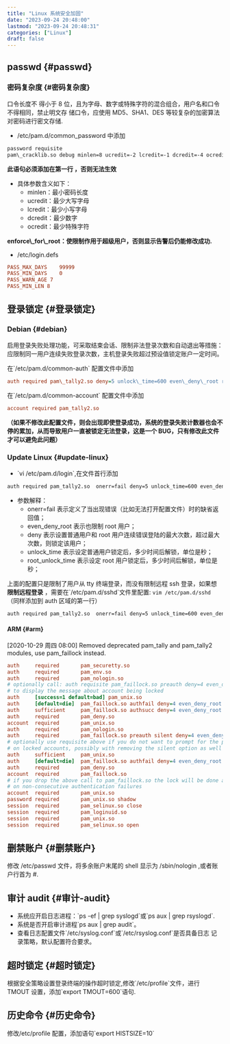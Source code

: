 ```yaml
---
title: "Linux 系统安全加固"
date: "2023-09-24 20:48:00"
lastmod: "2023-09-24 20:48:31"
categories: ["Linux"]
draft: false
---
```


## passwd {#passwd}


### 密码复杂度 {#密码复杂度}

口令长度不 得小于 8 位，且为字母、数字或特殊字符的混合组合，用户名和口令不得相同，禁止明文存 储口令，应使用 MD5、SHA1、DES 等较复杂的加密算法对密码进行密文存储.

-   /etc/pam.d/common_password
    中添加

<!--listend-->

```bash
password requisite
pam\_cracklib.so debug minlen=8 ucredit=-2 lcredit=-1 dcredit=-4 ocredit=-1 enforce\_for_root
```

**此语句必须添加在第一行 ，否则无法生效**

-   具体参数含义如下：
    -   minlen：最小密码长度
    -   ucredit：最少大写字母
    -   lcredit：最少小写字母
    -   dcredit：最少数字
    -   ocredit：最少特殊字符

**enforce\\_for\\_root：使限制作用于超级用户，否则显示告警后仍能修改成功.**

-   /etc/login.defs

<!--listend-->

```cfg
PASS_MAX_DAYS	 99999
PASS_MIN_DAYS	 0
PASS_WARN_AGE 7
PASS_MIN_LEN 8
```


## 登录锁定 {#登录锁定}


### Debian {#debian}

启用登录失败处理功能，可采取结束会话、限制非法登录次数和自动退出等措施：应限制同一用户连续失败登录次数，主机登录失败超过预设值锁定账户一定时间。

在\`/etc/pam.d/common-auth\` 配置文件中添加

```cfg
auth required pam\_tally2.so deny=5 unlock\_time=600 even\_deny\_root root\_unlock\_time=60
```

在\`/etc/pam.d/common-account\` 配置文件中添加

```cfg
account required pam_tally2.so
```

**（如果不修改此配置文件，则会出现即使登录成功，系统的登录失败计数器也会不停的累加，从而导致用户一直被锁定无法登录，这是一个 BUG，只有修改此文件才可以避免此问题）**


### Update Linux {#update-linux}

-   \`vi /etc/pam.d/login\`,在文件首行添加

<!--listend-->

```bash
auth required pam_tally2.so  onerr=fail deny=5 unlock_time=600 even_deny_root root_unlock_time=60
```

-   参数解释：
    -   onerr=fail 表示定义了当出现错误（比如无法打开配置文件）时的缺省返回值；
    -   even_deny_root 表示也限制 root 用户；
    -   deny               表示设置普通用户和 root 用户连续错误登陆的最大次数，超过最大次数，则锁定该用户；
    -   unlock_time 表示设定普通用户锁定后，多少时间后解锁，单位是秒；
    -   root_unlock_time   表示设定 root 用户锁定后，多少时间后解锁，单位是秒；

上面的配置只是限制了用户从 tty 终端登录，而没有限制远程 ssh 登录，如果想 **限制远程登录** ，需要在\`/etc/pam.d/sshd\`文件里配置:
`vim /etc/pam.d/sshd`  （同样添加到 auth 区域的第一行）

```bash
auth required pam_tally2.so  onerr=fail deny=5 unlock_time=600 even_deny_root root_unlock_time=60
```


#### ARM {#arm}

<span class="timestamp-wrapper"><span class="timestamp">[2020-10-29 周四 08:00]</span></span>
Removed deprecated pam_tally and pam_tally2 modules, use pam_faillock instead.

```cfg
auth     required       pam_securetty.so
auth     required       pam_env.so
auth     required       pam_nologin.so
# optionally call: auth requisite pam_faillock.so preauth deny=4 even_deny_root unlock_time=1200
# to display the message about account being locked
auth     [success=1 default=bad] pam_unix.so
auth     [default=die]  pam_faillock.so authfail deny=4 even_deny_root unlock_time=1200
auth     sufficient     pam_faillock.so authsucc deny=4 even_deny_root unlock_time=1200
auth     required       pam_deny.so
account  required       pam_unix.so
auth     required       pam_nologin.so
auth     required       pam_faillock.so preauth silent deny=4 even_deny_root unlock_time=1200
# optionally use requisite above if you do not want to prompt for the password
# on locked accounts, possibly with removing the silent option as well
auth     sufficient     pam_unix.so
auth     [default=die]  pam_faillock.so authfail deny=4 even_deny_root unlock_time=1200
auth     required       pam_deny.so
account  required       pam_faillock.so
# if you drop the above call to pam_faillock.so the lock will be done also
# on non-consecutive authentication failures
account  required       pam_unix.so
password required       pam_unix.so shadow
session  required       pam_selinux.so close
session  required       pam_loginuid.so
session  required       pam_unix.so
session  required       pam_selinux.so open
```


## 删禁账户 {#删禁账户}

修改 /etc/passwd 文件，将多余账户末尾的 shell 显示为 /sbin/nologin ,或者账户行首为 #.


## 审计 audit {#审计-audit}

-   系统应开启日志进程：\`ps -ef | grep syslogd\`或\`ps aux | grep rsyslogd\`.
-   系统是否开启审计进程\`ps aux | grep audit\`。
-   查看日志配置文件\`/etc/syslog.conf\`或\`/etc/rsyslog.conf\`是否具备日志
    记录策略，默认配置符合要求。


## 超时锁定 {#超时锁定}

根据安全策略设置登录终端的操作超时锁定,修改\`/etc/profile\`文件，进行 TMOUT 设置，添加\`export TMOUT=600\`语句.


## 历史命令 {#历史命令}

修改/etc/profile 配置，添加语句\`export HISTSIZE=10\`